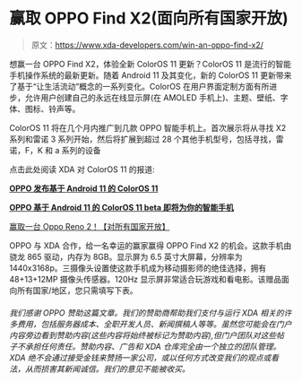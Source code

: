 # 赢取 OPPO Find X2(面向所有国家开放)

> 原文：<https://www.xda-developers.com/win-an-oppo-find-x2/>

想赢一台 OPPO Find X2，体验全新 ColorOS 11 更新？ColorOS 11 是流行的智能手机操作系统的最新更新。随着 Android 11 及其变化，新的 ColorOS 11 更新带来了基于“让生活流动”概念的一系列变化。ColorOS 在用户界面定制方面有所进步，允许用户创建自己的永远在线显示屏(在 AMOLED 手机上)、主题、壁纸、字体、图标、铃声等。

ColorOS 11 将在几个月内推广到几款 OPPO 智能手机上。首次展示将从寻找 X2 系列和雷诺 3 系列开始，然后将扩展到超过 28 个其他手机型号，包括寻找，雷诺，F，K 和 a 系列的设备

点击此处阅读 XDA 对 ColorOS 11 的报道:

[**OPPO 发布基于 Android 11 的 ColorOS 11**](https://www.xda-developers.com/oppo-unveils-coloros-11-based-on-android-11/)

[**OPPO 基于 Android 11 的 ColorOS 11 beta 即将为你的智能手机**](https://www.xda-developers.com/oppo-android-11-update-list-download-install/)

[赢取一台 Oppo Reno 2！【对所有国家开放】](https://gleam.io/ChQFX/win-an-oppo-reno-2-open-to-all-countries)

OPPO 与 XDA 合作，给一名幸运的赢家赢得 OPPO Find X2 的机会。这款手机由骁龙 865 驱动，内存为 8GB。显示屏为 6.5 英寸大屏幕，分辨率为 1440x3168p。三摄像头设置使这款手机成为移动摄影师的绝佳选择，拥有 48+13+12MP 摄像头传感器。120Hz 显示屏非常适合玩游戏和看电影。该赠品面向所有国家/地区，您只需填写下表。

###### *我们感谢 OPPO 赞助这篇文章。我们的赞助商帮助我们支付与运行 XDA 相关的许多费用，包括服务器成本、全职开发人员、新闻撰稿人等等。虽然您可能会在门户内容旁边看到赞助内容(这些内容将始终被标记为赞助内容),但门户团队对这些帖子不承担任何责任。赞助内容、广告和 XDA 仓库完全由一个独立的团队管理。XDA 绝不会通过接受金钱来赞扬一家公司，或以任何方式改变我们的观点或看法，从而损害其新闻诚信。我们的意见不能被收买。*